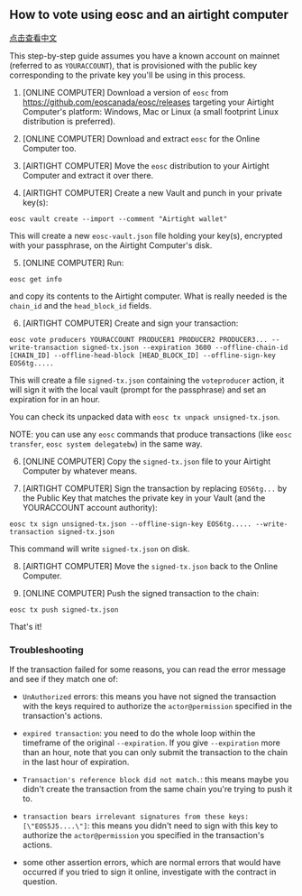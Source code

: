 How to vote using eosc and an airtight computer
-----------------------------------------------

[点击查看中文](./OFFLINE_VOTING-cn.md)

This step-by-step guide assumes you have a known account on mainnet
(referred to as `YOURACCOUNT`), that is provisioned with the public
key corresponding to the private key you'll be using in this process.

1. [ONLINE COMPUTER] Download a version of `eosc` from
   https://github.com/eoscanada/eosc/releases targeting your Airtight
   Computer's platform: Windows, Mac or Linux (a small footprint Linux
   distribution is preferred).

2. [ONLINE COMPUTER] Download and extract `eosc` for the Online
   Computer too.

3. [AIRTIGHT COMPUTER] Move the `eosc` distribution to your Airtight
   Computer and extract it over there.

4. [AIRTIGHT COMPUTER] Create a new Vault and punch in your private
   key(s):

```
eosc vault create --import --comment "Airtight wallet"
```

This will create a new `eosc-vault.json` file holding your key(s),
encrypted with your passphrase, on the Airtight Computer's disk.

5. [ONLINE COMPUTER] Run:

```
eosc get info
```

and copy its contents to the Airtight computer. What is really needed
is the `chain_id` and the `head_block_id` fields.

6. [AIRTIGHT COMPUTER] Create and sign your transaction:

```
eosc vote producers YOURACCOUNT PRODUCER1 PRODUCER2 PRODUCER3... --write-transaction signed-tx.json --expiration 3600 --offline-chain-id [CHAIN_ID] --offline-head-block [HEAD_BLOCK_ID] --offline-sign-key EOS6tg.....
```

This will create a file `signed-tx.json` containing the `voteproducer`
action, it will sign it with the local vault (prompt for the
passphrase) and set an expiration for in an hour.

You can check its unpacked data with `eosc tx unpack unsigned-tx.json`.

NOTE: you can use any `eosc` commands that produce transactions (like
`eosc transfer`, `eosc system delegatebw`) in the same way.


6. [ONLINE COMPUTER] Copy the `signed-tx.json` file to your Airtight
   Computer by whatever means.

7. [AIRTIGHT COMPUTER] Sign the transaction by replacing `EOS6tg...` by the Public Key that matches the private key in your Vault (and the YOURACCOUNT account authority):

```
eosc tx sign unsigned-tx.json --offline-sign-key EOS6tg..... --write-transaction signed-tx.json
```

This command will write `signed-tx.json` on disk.

8. [AIRTIGHT COMPUTER] Move the `signed-tx.json` back to the Online Computer.

9. [ONLINE COMPUTER] Push the signed transaction to the chain:

```
eosc tx push signed-tx.json
```

That's it!

### Troubleshooting

If the transaction failed for some reasons, you can read the error
message and see if they match one of:

* `UnAuthorized` errors: this means you have not signed the
  transaction with the keys required to authorize the
  `actor@permission` specified in the transaction's actions.

* `expired transaction`: you need to do the whole loop within the
  timeframe of the original `--expiration`. If you give `--expiration`
  more than an hour, note that you can only submit the transaction to
  the chain in the last hour of expiration.

* `Transaction's reference block did not match.`: this means maybe you
  didn't create the transaction from the same chain you're trying to
  push it to.

* `transaction bears irrelevant signatures from these keys: [\"EOS5J5....\"]`: this means you didn't need to sign with this key to authorize the `actor@permission` you specified in the transaction's actions.

* some other assertion errors, which are normal errors that would have
  occurred if you tried to sign it online, investigate with the
  contract in question.
